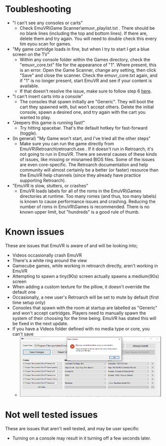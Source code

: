 # Toubleshooting
* "I can't see any consoles or carts"
   * Check EmuVR\Game Scanner\emuvr_playlist.txt . There should be no blank lines (including the top and bottom lines). If there are, delete them and try again. You will need to double check this every tim eyou scan for games.
* "My game cartridge loads in fine, but when I try to start I get a blue screen on the TV"
   * Within any console folder within the Games directory, check the "emuvr_core.txt" file for the appearance of "1". Where present, this is an error. Open the Game Scanner, change any setting, then click "Save" and close the scanner. Check the emuvr_core.txt again, and if "1" is no longer present, start EmuVR and see if your content is available.
   * If that doesn't resolve the issue, make sure to follow step 6 [here](installation.md).
* "I can't insert carts into a console"
  * The consoles that spawn initially are "Generic". They will boot the cart they spawned with, but won't accept others. Delete the initial console, spawn a desired one, and try again with the cart you wanted to play.
* "Jeepers this game is running fast!"
   * Try hitting spacebar. That's the default hotkey for fast-forward (toggle).
* (In general) "My Game won't start, and I've tried all the other steps"
   * Make sure you can run the game directly from EmuVR\Retroarch\retroarch.exe . If it doesn't run in Retroarch, it's not going to run in EmuVR. There are several causes of these kinds of issues, like missing or misnamed BIOS files. Some of the issues are even core-specific. The Retroarch documentation and help community will almost certainly be a better (or faster) resource than the EmuVR help channels (since they already have practice supporting Retroarch).
* "EmuVR is slow, stutters, or crashes"
  * EmuVR loads labels for all of the roms in the EmuVR\Games directories at runtime. Too many romes (and thus, too many labels) is known to cause performance issues and crashing. Reducing the number of roms in EmuVR\Games is recommended. There is no known upper limit, but "hundreds" is a good rule of thumb.

# Known issues

These are issues that EmuVR is aware of and will be looking into;

* Videos occasionally crash EmuVR
* There's a white ring around the view
* Gamecube games, while working in retroarch directly, aren't working in EmuVR
* Attempting to spawn a tiny(90s) screen actually spawns a medium(90s) screen
* When adding a custom texture for the pillow, it doesn't override the default one
* Occasionally, a new user's Retroarch will be set to mute by default (first time setup only)
* Consoles that spawn with the room at startup are labelled as "Generic" and won't accept cartridges. Players need to manually spawn the system of their choosing for the time being. EmuVR has stated this will be fixed in the next update.
* If you have a Videos folder defined with no media type or core, you can't save
   * ![](/images/videos_unselected_error.png)

# Not well tested issues

These are issues that aren't well tested, and may be user specific

* Turning on a console may result in it turning off a few seconds later.
